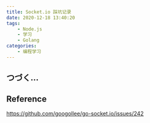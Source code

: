 ```yaml
---
title: Socket.io 踩坑记录
date: 2020-12-18 13:40:20
tags:
	- Node.js
	- 学习
	- Golang
categories:
	- 编程学习
---
```


## つづく...

## Reference

https://github.com/googollee/go-socket.io/issues/242